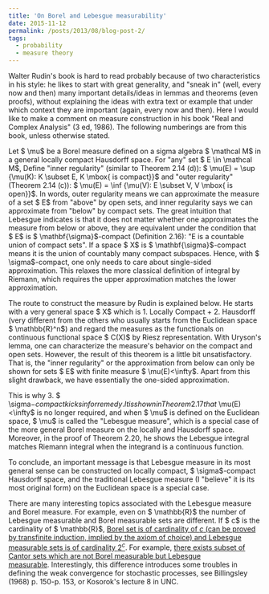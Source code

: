 ```yaml
---
title: 'On Borel and Lebesgue measurability'
date: 2015-11-12
permalink: /posts/2013/08/blog-post-2/
tags:
  - probability
  - measure theory
---
```


Walter Rudin's book is hard to read probably because of two characteristics in his style: he likes to start with great generality, and "sneak in" (well, every now and then) many important details/ideas in lemmas and theorems (even proofs), without explaining the ideas with extra text or example that under which context they are important (again, every now and then). Here I would like to make a comment on measure construction in his book "Real and Complex Analysis" (3 ed, 1986). The following numberings are from this book, unless otherwise stated.

Let $ \mu$ be a Borel measure defined on a sigma algebra $ \mathcal M$ in a general locally compact Hausdorff space. For "any" set $ E \in \mathcal M$, Define "inner regularity" (similar to Theorem 2.14 (d)): $ \mu(E) = \sup \{\mu(K): K \subset E, K \mbox{ is compact}\}$ and "outer regularity" (Theorem 2.14 (c)): $ \mu(E) = \inf \{\mu(V): E \subset V, V \mbox{ is open}\}$. In words, outer regularity means we can approximate the measure of a set $ E$ from "above" by open sets, and inner regularity says we can approximate from "below" by compact sets. The great intuition that Lebesgue indicates is that it does not matter whether one approximates the measure from below or above, they are equivalent under the condition that $ E$ is $ \mathbf{\sigma}$-compact (Definition 2.16): "E is a countable union of compact sets". If a space $ X$ is $ \mathbf{\sigma}$-compact means it is the union of countably many compact subspaces. Hence, with $ \sigma$-compact, one only needs to care about single-sided approximation. This relaxes the more classical definition of integral by Riemann, which requires the upper approximation matches the lower approximation.

The route to construct the measure by Rudin is explained below. He starts with a very general space $ X$ which is 1. Locally Compact + 2. Hausdorff (very different from the others who usually starts from the Euclidean space $ \mathbb{R}^n$) and regard the measures as the functionals on continuous functional space $ C(X)$ by Riesz representation. With Uryson's lemma, one can characterize the measure's behavior on the compact and open sets. However, the result of this theorem is a little bit unsatisfactory. That is, the "inner regularity" or the approximation from below can only be shown for sets $ E$ with finite measure $ \mu(E)<\infty$. Apart from this slight drawback, we have essentially the one-sided approximation.

This is why 3. $ \sigma$-compact kicks in for remedy. It is shown in Theorem 2.17 that $ \mu(E)<\infty$ is no longer required, and when $ \mu$ is defined on the Euclidean space, $ \mu$ is called the "Lebesgue measure", which is a special case of the more general Borel measure on the locally and Hausdorff space. Moreover, in the proof of Theorem 2.20, he shows the Lebesgue integral matches Riemann integral when the integrand is a continuous function.

To conclude, an important message is that Lebesgue measure in its most general sense can be constructed on locally compact, $ \sigma$-compact Hausdorff space, and the traditional Lebesgue measure (I "believe" it is its most original form) on the Euclidean space is a special case.

There are many interesting topics associated with the Lebesgue measure and Borel measure. For example, even on $ \mathbb{R}$ the number of Lebesgue measurable and Borel measurable sets are different. If $ c$ is the cardinality of $ \mathbb{R}$, <a href="http://math.stackexchange.com/questions/18702/between-borel-sigma-algebra-and-lebesgue-sigma-algebra-are-there-any-othe" target = "_blank">Borel set is of cardinality of $c$ (can be proved by transfinite induction, implied by the axiom of choice) and Lebesgue measurable sets is of cardinality $2^c$</a>. For example, <a href="http://math.stackexchange.com/questions/1120032/is-any-subset-of-the-cantor-set-a-borel-set" target ="_blank">there exists subset of Cantor sets which are not Borel measurable but Lebesgue measurable</a>. Interestingly, this difference introduces some troubles in defining the weak convergence for stochastic processes, see Billingsley (1968) p. 150-p. 153, or Kosorok's lecture 8 in UNC.


